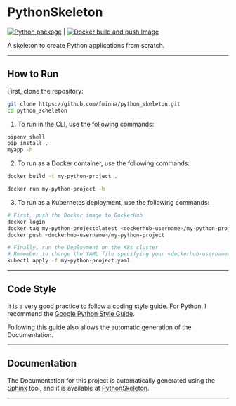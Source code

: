 # PythonSkeleton

[![Python package](https://github.com/fminna/python_skeleton/actions/workflows/python_test.yaml/badge.svg?branch=master)](https://github.com/fminna/python_skeleton/actions/workflows/python_test.yaml) | [![Docker build and push Image](https://github.com/fminna/python_skeleton/actions/workflows/docker_push.yaml/badge.svg?branch=master)](https://github.com/fminna/python_skeleton/actions/workflows/docker_push.yaml)

A skeleton to create Python applications from scratch.

----------

## How to Run

First, clone the repository:

```bash
git clone https://github.com/fminna/python_skeleton.git
cd python_scheleton
```

1. To run in the CLI, use the following commands:

```bash
pipenv shell
pip install .
myapp -h
```

2. To run as a Docker container, use the following commands:

```bash
docker build -t my-python-project .

docker run my-python-project -h
```

3. To run as a Kubernetes deployment, use the following commands:

```bash
# First, push the Docker image to DockerHub
docker login
docker tag my-python-project:latest <dockerhub-username>/my-python-project:latest
docker push <dockerhub-username>/my-python-project

# Finally, run the Deployment on the K8s cluster
# Remember to change the YAML file specifying your <dockerhub-username>
kubectl apply -f my-python-project.yaml
```

----------

## Code Style

It is a very good practice to follow a coding style guide. For Python, I recommend the [Google Python Style Guide](https://google.github.io/styleguide/pyguide.html).

Following this guide also allows the automatic generation of the Documentation.

----------

## Documentation

The Documentation for this project is automatically generated using the [Sphinx](https://www.sphinx-doc.org/en/master/) tool, and it is available at [PythonSkeleton](https://fminna.github.io/python_skeleton/).

----------

